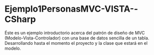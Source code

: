 # Ejemplo1PersonasMVC-VISTA--CSharp
Éste es un ejemplo introductorio acerca del patrón de diseño de MVC (Modelo-Vista-Controlador) con una base de datos sencilla de un tabla. Desarrollando hasta el momento el proyecto y la clase que estará en el modelo.
